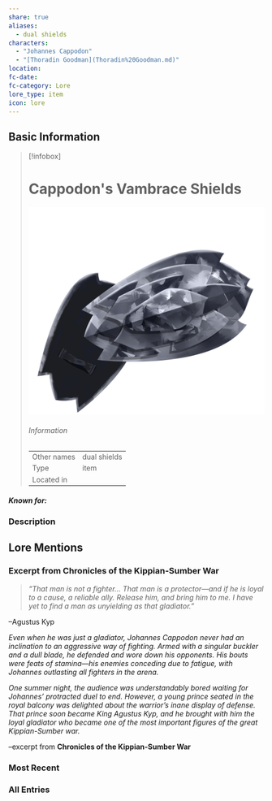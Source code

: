 ```yaml
---
share: true
aliases:
  - dual shields
characters:
  - "Johannes Cappodon"
  - "[Thoradin Goodman](Thoradin%20Goodman.md)"
location: 
fc-date: 
fc-category: Lore
lore_type: item
icon: lore
---
```

## Basic Information
> [!infobox]
> # Cappodon's Vambrace Shields
> ![cover hsmall](../zzz_attachments/Cappodon's%20Vambrace%20Shields.png)
> ###### Information
> |   |  |
> | ---- | ---- |
> | Other names | dual shields|
> | Type|item|
> | Located in | |
##### Known for:
### Description
## Lore Mentions
### Excerpt from **Chronicles of the Kippian-Sumber War**
>_“That man is not a fighter… That man is a protector—and if he is loyal to a cause, a reliable ally. Release him, and bring him to me. I have yet to find a man as unyielding as that gladiator.”_
>
–Agustus Kyp
>
_Even when he was just a gladiator, Johannes Cappodon never had an inclination to an aggressive way of fighting. Armed with a singular buckler and a dull blade, he defended and wore down his opponents. His bouts were feats of stamina—his enemies conceding due to fatigue, with Johannes outlasting all fighters in the arena._
>
_One summer night, the audience was understandably bored waiting for Johannes’ protracted duel to end. However, a young prince seated in the royal balcony was delighted about the warrior’s inane display of defense. That prince soon became King Agustus Kyp, and he brought with him the loyal gladiator who became one of the most important figures of the great Kippian-Sumber war._
>
–excerpt from **Chronicles of the Kippian-Sumber War**
### Most Recent

### All Entries
